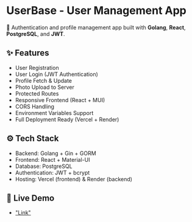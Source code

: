 # UserBase - User Management App

🚀 Authentication and profile management app built with **Golang**, **React**, **PostgreSQL**, and **JWT**.

## ✨ Features

- User Registration
- User Login (JWT Authentication)
- Profile Fetch & Update
- Photo Upload to Server
- Protected Routes
- Responsive Frontend (React + MUI)
- CORS Handling
- Environment Variables Support
- Full Deployment Ready (Vercel + Render)

## ⚙️ Tech Stack

- Backend: Golang + Gin + GORM
- Frontend: React + Material-UI
- Database: PostgreSQL
- Authentication: JWT + bcrypt
- Hosting: Vercel (frontend) & Render (backend)

## 🚀 Live Demo

- ["Link"](https://userbase-w1s4.vercel.app/)
